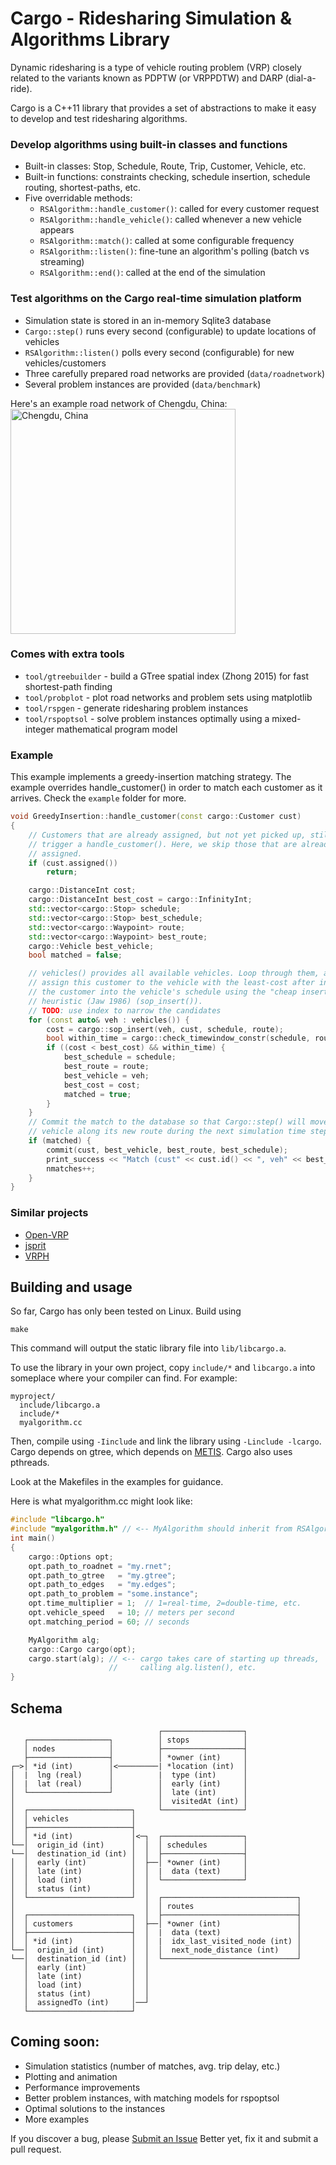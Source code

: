 # Cargo - Ridesharing Simulation & Algorithms Library

Dynamic ridesharing is a type of vehicle routing problem (VRP) closely related
to the variants known as PDPTW (or VRPPDTW) and DARP (dial-a-ride).

Cargo is a C++11 library that provides a set of abstractions to make it easy to
develop and test ridesharing algorithms.

### Develop algorithms using built-in classes and functions
* Built-in classes: Stop, Schedule, Route, Trip, Customer, Vehicle, etc.
* Built-in functions: constraints checking, schedule insertion, schedule routing,
  shortest-paths, etc.
* Five overridable methods:
  - `RSAlgorithm::handle_customer()`: called for every customer request
  - `RSAlgorithm::handle_vehicle()`: called whenever a new vehicle appears
  - `RSAlgorithm::match()`: called at some configurable frequency
  - `RSAlgorithm::listen()`: fine-tune an algorithm's polling (batch vs streaming)
  - `RSAlgorithm::end()`: called at the end of the simulation

### Test algorithms on the Cargo real-time simulation platform
* Simulation state is stored in an in-memory Sqlite3 database
* `Cargo::step()` runs every second (configurable) to update locations of vehicles
* `RSAlgorithm::listen()` polls every second (configurable) for new vehicles/customers
* Three carefully prepared road networks are provided (`data/roadnetwork`)
* Several problem instances are provided (`data/benchmark`)

Here's an example road network of Chengdu, China:
<img src="data/roadnetwork/fig/cd1.png" alt="Chengdu, China" style="width:360px;"/>

### Comes with extra tools
* `tool/gtreebuilder` - build a GTree spatial index (Zhong 2015) for fast
  shortest-path finding
* `tool/probplot` - plot road networks and problem sets using matplotlib
* `tool/rspgen` - generate ridesharing problem instances
* `tool/rspoptsol` - solve problem instances optimally using a mixed-integer
  mathematical program model

### Example
This example implements a greedy-insertion matching strategy. The example
overrides handle_customer() in order to match each customer as it arrives.
Check the `example` folder for more.
```cpp
void GreedyInsertion::handle_customer(const cargo::Customer cust)
{
    // Customers that are already assigned, but not yet picked up, still
    // trigger a handle_customer(). Here, we skip those that are already
    // assigned.
    if (cust.assigned())
        return;

    cargo::DistanceInt cost;
    cargo::DistanceInt best_cost = cargo::InfinityInt;
    std::vector<cargo::Stop> schedule;
    std::vector<cargo::Stop> best_schedule;
    std::vector<cargo::Waypoint> route;
    std::vector<cargo::Waypoint> best_route;
    cargo::Vehicle best_vehicle;
    bool matched = false;

    // vehicles() provides all available vehicles. Loop through them, and
    // assign this customer to the vehicle with the least-cost after inserting
    // the customer into the vehicle's schedule using the "cheap insertion"
    // heuristic (Jaw 1986) (sop_insert()).
    // TODO: use index to narrow the candidates
    for (const auto& veh : vehicles()) {
        cost = cargo::sop_insert(veh, cust, schedule, route);
        bool within_time = cargo::check_timewindow_constr(schedule, route);
        if ((cost < best_cost) && within_time) {
            best_schedule = schedule;
            best_route = route;
            best_vehicle = veh;
            best_cost = cost;
            matched = true;
        }
    }
    // Commit the match to the database so that Cargo::step() will move the
    // vehicle along its new route during the next simulation time step.
    if (matched) {
        commit(cust, best_vehicle, best_route, best_schedule);
        print_success << "Match (cust" << cust.id() << ", veh" << best_vehicle.id() << ")\n";
        nmatches++;
    }
}
```

### Similar projects

* [Open-VRP](https://github.com/mck-/Open-VRP)
* [jsprit](https://github.com/graphhopper/jsprit)
* [VRPH](https://projects.coin-or.org/VRPH)

## Building and usage

So far, Cargo has only been tested on Linux. Build using
```
make
```
This command will output the static library file into `lib/libcargo.a`.

To use the library in your own project, copy `include/*` and `libcargo.a`
into someplace where your compiler can find. For example:
```
myproject/
  include/libcargo.a
  include/*
  myalgorithm.cc
```
Then, compile using `-Iinclude`  and link the library using `-Linclude -lcargo`.
Cargo depends on gtree, which depends on [METIS](http://glaros.dtc.umn.edu/gkhome/metis/metis/overview). Cargo also uses pthreads.

Look at the Makefiles in the examples for guidance.

Here is what myalgorithm.cc might look like:
```cpp
#include "libcargo.h"
#include "myalgorithm.h" // <-- MyAlgorithm should inherit from RSAlgorithm
int main()
{
    cargo::Options opt;
    opt.path_to_roadnet = "my.rnet";
    opt.path_to_gtree   = "my.gtree";
    opt.path_to_edges   = "my.edges";
    opt.path_to_problem = "some.instance";
    opt.time_multiplier = 1;  // 1=real-time, 2=double-time, etc.
    opt.vehicle_speed   = 10; // meters per second
    opt.matching_period = 60; // seconds

    MyAlgorithm alg;
    cargo::Cargo cargo(opt);
    cargo.start(alg); // <-- cargo takes care of starting up threads,
                      //     calling alg.listen(), etc.
}
```

## Schema
```
                                 ┌──────────────────┐
   ┌──────────────────┐          │ stops            │
   │ nodes            │          ├──────────────────┤
   ├──────────────────┤          │ *owner (int)     │
┌─>│ *id (int)        │<─────────| *location (int)  │
│  |  lng (real)      │          |  type (int)      │
│  |  lat (real)      │          │  early (int)     │
│  └──────────────────┘          │  late (int)      │
│                                │  visitedAt (int) │
│  ┌───────────────────────┐     └──────────────────┘
│  │ vehicles              │
│  ├───────────────────────┤
│  │ *id (int)             │<─┐  ┌──────────────────┐
└──│  origin_id (int)      │  │  │ schedules        │
└──│  destination_id (int) │  │  ├──────────────────┤
│  │  early (int)          │  ├──│ *owner (int)     │
│  │  late (int)           │  │  |  data (text)     │
│  │  load (int)           │  │  └──────────────────┘
│  │  status (int)         │  │
│  └───────────────────────┘  │  ┌──────────────────────────────┐
│                             │  │ routes                       │
│  ┌───────────────────────┐  │  ├──────────────────────────────┤
│  │ customers             │  ├──│ *owner (int)                 │
│  ├───────────────────────┤  │  |  data (text)                 │
│  │ *id (int)             │  │  |  idx_last_visited_node (int) │
└──│  origin_id (int)      │  │  │  next_node_distance (int)    │
└──│  destination_id (int) │  │  └──────────────────────────────┘
   │  early (int)          │  │
   │  late (int)           │  │
   │  load (int)           │  │
   │  status (int)         │  │
   │  assignedTo (int)     │──┘
   └───────────────────────┘
```

## Coming soon:
* Simulation statistics (number of matches, avg. trip delay, etc.)
* Plotting and animation
* Performance improvements
* Better problem instances, with matching models for rspoptsol
* Optimal solutions to the instances
* More examples

If you discover a bug, please [Submit an Issue](https://github.com/jamjpan/Cargo/issues/new)
Better yet, fix it and submit a pull request.

